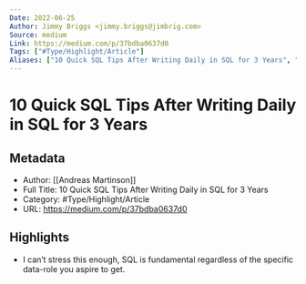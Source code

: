 ```yaml
---
Date: 2022-06-25
Author: Jimmy Briggs <jimmy.briggs@jimbrig.com>
Source: medium
Link: https://medium.com/p/37bdba0637d0
Tags: ["#Type/Highlight/Article"]
Aliases: ["10 Quick SQL Tips After Writing Daily in SQL for 3 Years", "10 Quick SQL Tips After Writing Daily in SQL for 3 Years"]
---
```

# 10 Quick SQL Tips After Writing Daily in SQL for 3 Years

## Metadata
- Author: [[Andreas Martinson]]
- Full Title: 10 Quick SQL Tips After Writing Daily in SQL for 3 Years
- Category: #Type/Highlight/Article
- URL: https://medium.com/p/37bdba0637d0

## Highlights
- I can’t stress this enough, SQL is fundamental regardless of the specific data-role you aspire to get.
